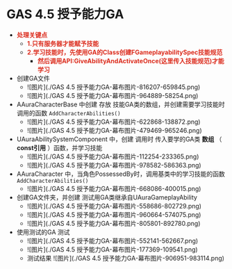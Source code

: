 # GAS 4.5 授予能力GA
- <font color=#DC2D1E>**处理关键点**</font>
    - <font color=#DC2D1E>**1.只有服务器才能赋予技能**</font>
    - <font color=#DC2D1E>**2.学习技能时，先使用GA的Class创建FGameplayabilitySpec技能规范**</font>
        - <font color=#DC2D1E>**然后调用API:GiveAbilityAndActivateOnce(这里传入技能规范)才能学习**</font>
- 创建GA文件
    -  ![图片](./GAS 4.5 授予能力GA-幕布图片-816207-659845.png)
    -  ![图片](./GAS 4.5 授予能力GA-幕布图片-964889-58254.png)
- AAuraCharacterBase 中创建 存放 技能GA类的数组，并创建需要学习技能时调用的函数 `AddCharacterAbilities()`
    -  ![图片](./GAS 4.5 授予能力GA-幕布图片-622868-138872.png)
    -  ![图片](./GAS 4.5 授予能力GA-幕布图片-479469-965246.png)
- UAuraAbilitySystemComponent 中，创建 调用时 传入要学的GA类 **数组** （ **const引用** ）函数，并学习技能
    -  ![图片](./GAS 4.5 授予能力GA-幕布图片-112254-233365.png)
    -  ![图片](./GAS 4.5 授予能力GA-幕布图片-978582-586363.png)
- AAuraCharacter 中，当角色PossessedBy时，调用基类中的学习技能的函数 `AddCharacterAbilities()`
    -  ![图片](./GAS 4.5 授予能力GA-幕布图片-668086-400015.png)
- 创建GA文件夹，并创建 测试用GA类继承自UAuraGameplayAbility
    -  ![图片](./GAS 4.5 授予能力GA-幕布图片-558686-802729.png)
    -  ![图片](./GAS 4.5 授予能力GA-幕布图片-960664-574075.png)
    -  ![图片](./GAS 4.5 授予能力GA-幕布图片-805801-892780.png)
- 使用测试的GA 测试
    -  ![图片](./GAS 4.5 授予能力GA-幕布图片-552141-562667.png)
    -  ![图片](./GAS 4.5 授予能力GA-幕布图片-177369-109541.png)
    - 测试结果 ![图片](./GAS 4.5 授予能力GA-幕布图片-906951-983114.png)